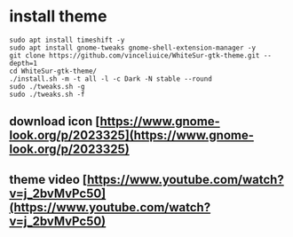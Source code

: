 # install theme

```
sudo apt install timeshift -y
sudo apt install gnome-tweaks gnome-shell-extension-manager -y
git clone https://github.com/vinceliuice/WhiteSur-gtk-theme.git --depth=1
cd WhiteSur-gtk-theme/
./install.sh -m -t all -l -c Dark -N stable --round
sudo ./tweaks.sh -g
sudo ./tweaks.sh -f
```

## download icon  [https://www.gnome-look.org/p/2023325](https://www.gnome-look.org/p/2023325)
## theme video [https://www.youtube.com/watch?v=j_2bvMvPc50](https://www.youtube.com/watch?v=j_2bvMvPc50)